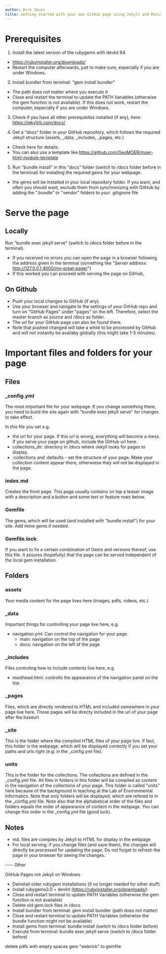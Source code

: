 ```yaml
---
author: Dirk Zeuss
title: Getting started with your own GitHub page using Jekyll and Minimal Mistakes
---
```


# Prerequisites

1) Install the latest version of the rubygems with devkit 64
  - https://rubyinstaller.org/downloads/
  - Restart the computer afterwards, just to make sure, especially if you are under Windows.

2) Install bundler from terminal: "gem install bundler"
  - The path does not matter where you execute it
  - Close and restart the terminal to update the PATH Variables (otherwise the gem function is not available). If this does not work, restart the computer, especially if you are under Windows.

3) Check if you have all other prerequisites installed (if any), here:
    https://jekyllrb.com/docs/

4) Get a "docs" folder in your GitHub repository, which follows the required Jekyll structure (assets, _data, _includes, _pages, etc.)
  - Check here for details:
  - You can also use a template like https://github.com/GeoMOER/moer-html-module-template

5) Run "bundle install" in this "docs" folder (switch to /docs folder before in the terminal) for installing the required gems for your webpage.
 - the gems will be installed in your local repository folder. If you want, and often you should want, exclude them from synchronizing with GitHub by adding the ".bundle" or "vendor" folders to your .gitignore file


# Serve the page

## Locally

Run "bundle exec jekyll serve" (switch to /docs folder before in the terminal).
 - If you received no errors you can open the page in a browser following the address given in the terminal (something like "Server address: http://127.0.0.1:4000/my-great-page/")
 - If this worked you can proceed with serving the page on GitHub,


## On Github

- Push your local changes to GitHub (if any).
- Use your browser and navigate to the settings of your GitHub repo and turn on "GitHub Pages" under "pages" on the left. Therefore, select the master branch as source and /docs as folder.
- The url for your GitHub page can also be found there.
- Note that pushed changed will take a while to be processed by GitHub and will not instantly be availaby globally (this might take 1-5 minutes).


# Important files and folders for your page

## Files

### _config.yml

The most important file for your webpage. If you change something there, you need to build the site again with "bundle exec jekyll serve" for changes to take effect.

In this file you set e.g.
  - the url for your page. If this url is wrong, everything will become a mess. If you serve your page on github, include the GitHub url here.
  - collections_dir: directory in /docs where Jekyll looks for pages to display.
  - :collections and :defaults - set the structure of your page. Make your collection content appear there, otherwiese they will not be displayed in the page.


### index.md

Creates the front page. This page usually contains on top a teaser image with a description and a button and some text or feature rows below.


### Gemfile

The gems, which will be used (and installed with "bundle install") for your site. Add more gems if needed.


### Gemfile.lock

If you want to fix a certain combination of Gems and versions thereof, use this file. It assures (hopefully) that the page can be served independent of the local gem installation.


## Folders

### assets

Your media content for the page lives here (images, pdfs, videos, etc.)


### _data

Important things for controlling your page live here, e.g.
  - navigation.yml: Can control the navigation for your page.
    - main: navigation on the top of the page
    - docs: navigation on the left of the page

### _includes

Files controling how to include contents live here, e.g.
  - masthead.html: controlls the appearance of the navigation panel on the top.


### _pages

Files, which are directly rendered to HTML and included somewhere in your page live here. Those pages will be directy included in the url of your page after the baseurl.

### _site

This is the folder where the compiled HTML files of your page live. If fact, this folder *is* the webpage, which will be displayed correctly if you set your paths and urls right (e.g. in the _config.yml file).


### units

This is the folder for the collections. The collections are defined in the _config.yml file. All files in folders in this folder will be compiled as content in the navigation of the collections of your page. This folder is called "units" here because of the background in teaching at the Lab of Environmental Informatics. Note that only folders will be displayed, which are refered to in the _config.yml file. Note also that the alphabetical order of the files and folders equals the order of appearance of content in the webpage. You can change this order in the _config.yml file (good luck).



## Notes

- md. files are compiles by Jekyll to HTML for display in the webpage
- For local serving: if you change files (and save them), the changes will directly be processed for updating the page. Do not forget to refresh the page in your browser for seeing the changes.




---- Other


GitHub Pages mit Jekyll on Windows

- Deinstall older rubygem installations (if no longer needed for other stuff)
- Install rubygems3.0 + devkit (https://rubyinstaller.org/downloads/)
- Close and restart terminal to update PATH Variables (otherwise the gem function is not available)
- Delete old gem.lock files in /docs
- Install bundler from terminal: gem install bundler (path does not matter)
- Close and restart terminal to update PATH Variables (otherwise the bundle function might not be available)
- Install gems from terminal: bundle install (switch to /docs folder before)
- Execute from terminal: bundle exec jekyll serve (switch to /docs folder before)



delete pdfs with empty spaces
gem "webrick" to gemfile
